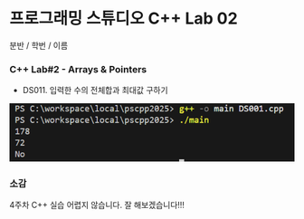 # 프로그래밍 스튜디오 C++ Lab 02

분반 / 학번 / 이름

### C++ Lab#2 - Arrays & Pointers

- DS011. 입력한 수의 전체합과 최대값 구하기

![DS001](./captures/DS001.png)

### 소감

4주차 C++ 실습 어렵지 않습니다. 잘 해보겠습니다!!!
